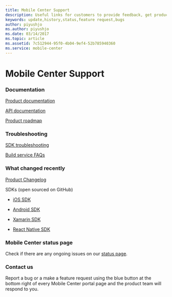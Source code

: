 ```yaml
---
title: Mobile Center Support
description: Useful links for customers to provide feedback, get product update
keywords: update,history,status,feature request,bugs
author: piyushjo
ms.author: piyushjo
ms.date: 03/14/2017
ms.topic: article
ms.assetid: 7c512944-95f0-4b04-9ef4-52b785940360
ms.service: mobile-center
---
```


# Mobile Center Support 

### Documentation

[Product documentation](/) 

[API documentation](api-docs)

[Product roadmap](general/roadmap)

### Troubleshooting

[SDK troubleshooting](sdk/troubleshooting)

[Build service FAQs](build/faq)

### What changed recently  

[Product Changelog](general/changelog)

SDKs (open sourced on GitHub)

- [iOS SDK](https://github.com/Microsoft/mobile-center-sdk-ios)

- [Android SDK](https://github.com/Microsoft/mobile-center-sdk-android)

- [Xamarin SDK](https://github.com/Microsoft/mobile-center-sdk-dotnet)

- [React Native SDK](https://github.com/Microsoft/mobile-center-sdk-react-native)

### Mobile Center status page

Check if there are any ongoing issues on our [status page](https://status.mobile.azure.com).

### Contact us
Report a bug or a make a feature request using the blue button at the bottom right of every Mobile Center portal page and the product team will respond to you. 